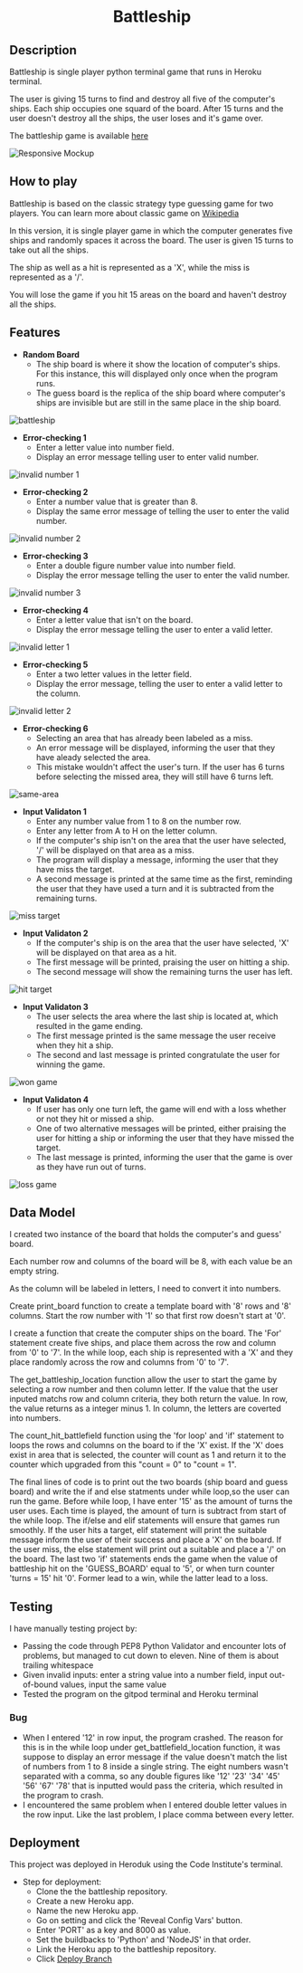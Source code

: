 <h1 align="center">Battleship</h1>

## Description

Battleship is single player python terminal game that runs in Heroku terminal.

The user is giving 15 turns to find and destroy all five of the computer's ships. Each ship occupies one squard of the board. After 15 turns and the user doesn't destroy all the ships, the user loses and it's game over.

The battleship game is available [here](https://project-3-python-battleship.herokuapp.com)

![Responsive Mockup](assets/screenshots/iamresponsive.png)

## How to play

Battleship is based on the classic strategy type guessing game for two players. You can learn more about classic game on [Wikipedia](https://en.wikipedia.org/wiki/Battleship_(game))

In this version, it is single player game in which the computer generates five ships and randomly spaces it across the board. The user is given 15 turns to take out all the ships. 

The ship as well as a hit is represented as a 'X', while the miss is represented as a '/'.

You will lose the game if you hit 15 areas on the board and haven't destroy all the ships. 

## Features

- __Random Board__
    - The ship board is where it show the location of computer's ships. For this instance, this will displayed only once when the program runs. 
    - The guess board is the replica of the ship board where computer's ships are invisible but are still in the same place in the ship board. 

![battleship](assets/screenshots/battleship.png) 

- __Error-checking 1__
    - Enter a letter value into number field.
    - Display an error message telling user to enter valid number.

![invalid number 1](assets/screenshots/invalid-row-number-1.png)

- __Error-checking 2__
    - Enter a number value that is greater than 8.
    - Display the same error message of telling the user to enter the valid number.

![invalid number 2](assets/screenshots/invalid-row-number-2.png)

- __Error-checking 3__
    - Enter a double figure number value into number field.
    - Display the error message telling the user to enter the valid number.

![invalid number 3](assets/screenshots/invalid-row-number-3.png)

- __Error-checking 4__
    - Enter a letter value that isn't on the board.
    - Display the error message telling the user to enter a valid letter.

![invalid letter 1](assets/screenshots/invalid-column-letter-1.png)

- __Error-checking 5__
    - Enter a two letter values in the letter field.
    - Display the error message, telling the user to enter a valid letter to the column.

![invalid letter 2](assets/screenshots/invalid-column-letter-2.png)

- __Error-checking 6__
    - Selecting an area that has already been labeled as a miss.
    - An error message will be displayed, informing the user that they have aleady selected the area. 
    - This mistake wouldn't affect the user's turn. If the user has 6 turns before selecting the missed area, they will still have 6 turns left.

![same-area](assets/screenshots/same-area.png)

- __Input Validaton 1__
    - Enter any number value from 1 to 8 on the number row.
    - Enter any letter from A to H on the letter column. 
    - If the computer's ship isn't on the area that the user have selected, '/' will be displayed on that area as a miss.
    - The program will display a message, informing the user that they have miss the target.
    - A second message is printed at the same time as the first, reminding the user that they have used a turn and it is subtracted from the remaining turns. 

![miss target](assets/screenshots/miss.png)

- __Input Validaton 2__
    - If the computer's ship is on the area that the user have selected, 'X' will be displayed on that area as a hit.
    - The first message will be printed, praising the user on hitting a ship. 
    - The second message will show the remaining turns the user has left.

![hit target](assets/screenshots/hit.png)

- __Input Validaton 3__
    - The user selects the area where the last ship is located at, which resulted in the game ending.
    - The first message printed is the same message the user receive when they hit a ship.
    - The second and last message is printed congratulate the user for winning the game. 

![won game](assets/screenshots/won_game.png)

- __Input Validaton 4__
    - If user has only one turn left, the game will end with a loss whether or not they hit or missed a ship.
    - One of two alternative messages will be printed, either praising the user for hitting a ship or informing the user that they have missed the target. 
    - The last message is printed, informing the user that the game is over as they have run out of turns.

![loss game](assets/screenshots/lost_game.png) 


## Data Model

I created two instance of the board that holds the computer's and guess' board. 

Each number row and columns of the board will be 8, with each value be an empty string.

As the column will be labeled in letters, I need to convert it into numbers.

Create print_board function to create a template board with '8' rows and '8' columns. Start the row number with '1' so that first row doesn't start at '0'. 

I create a function that create the computer ships on the board. The 'For' statement create five ships, and place them across the row and column from '0' to '7'. In the while loop, each ship is represented with a 'X' and they place randomly across the row and columns from '0' to '7'. 

The get_battleship_location function allow the user to start the game by selecting a row number and then column letter. If the value that the user inputed matchs row and column criteria, they both return the value. In row, the value returns as a integer minus 1. In column, the letters are coverted into numbers. 

The count_hit_battlefield function using the 'for loop' and 'if' statement to loops the rows and columns on the board to if the 'X' exist. If the 'X' does exist in area that is selected, the counter will count as 1 and return it to the counter which upgraded from this "count = 0" to "count = 1". 

The final lines of code is to print out the two boards (ship board and guess board) and write the if and else statments under while loop,so the user can run the game. Before while loop, I have enter '15' as the amount of turns the user uses. Each time is played, the amount of turn is subtract from start of the while loop. The if/else and elif statements will ensure that games run smoothly. If the user hits a target, elif statement will print the suitable message inform the user of their success and place a 'X' on the board. If the user miss, the else statement will print out a suitable and place a '/' on the board. The last two 'if' statements ends the game when the value of battleship hit on the 'GUESS_BOARD' equal to '5', or when turn counter 'turns = 15' hit '0'. Former lead to a win, while the latter lead to a loss. 



## Testing 
I have manually testing project by:
- Passing the code through PEP8 Python Validator and encounter lots of problems, but managed to cut down to eleven. Nine of them is about trailing whitespace
- Given invalid inputs: enter a string value into a number field, input out-of-bound values, input the same value
- Tested the program on the gitpod terminal and Heroku terminal

### Bug
- When I entered '12' in row input, the program crashed. The reason for this is in the while loop under get_battlefield_location function,  it was suppose to display an error message if the value doesn't match the list of numbers from 1 to 8 inside a single string. The eight numbers wasn't separated with a comma, so any double figures like '12' '23' '34' '45' '56' '67' '78' that is inputted would pass the criteria, which resulted in the program to crash.
- I encountered the same problem when I entered double letter values in the row input. Like the last problem, I place comma between every letter. 

## Deployment
This project was deployed in Heroduk using the Code Institute's terminal.
- Step for deployment:
    - Clone the the battleship repository.
    - Create a new Heroku app.
    - Name the new Heroku app.
    - Go on setting and click the 'Reveal Config Vars' button.
    - Enter 'PORT' as a key and 8000 as value.
    - Set the buildbacks to 'Python' and 'NodeJS' in that order. 
    - Link the Heroku app to the battleship repository.
    - Click [Deploy Branch](https://project-3-python-battleship.herokuapp.com/)
